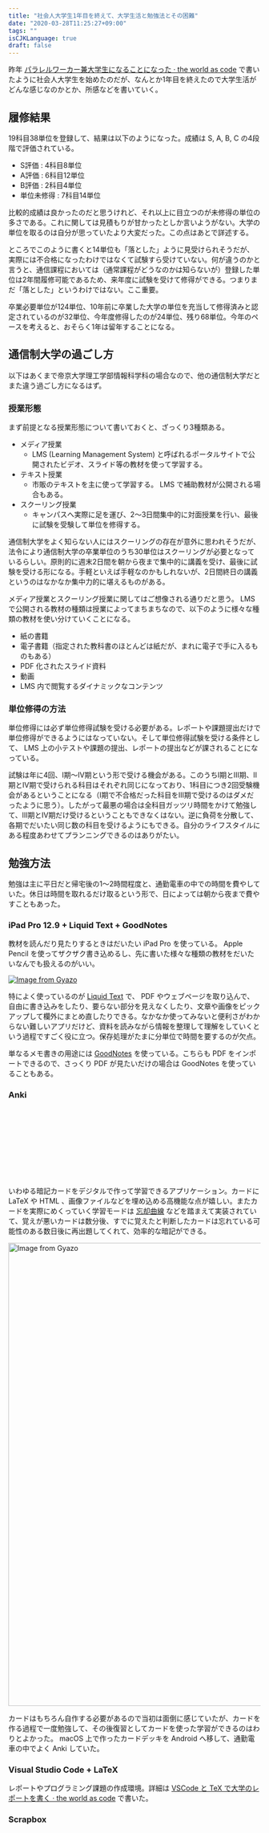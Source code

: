 ```yaml
---
title: "社会人大学生1年目を終えて、大学生活と勉強法とその困難"
date: "2020-03-28T11:25:27+09:00"
tags: ""
isCJKLanguage: true
draft: false
---
```


昨年 [パラレルワーカー兼大学生になることになった · the world as code](https://chroju.github.io/blog/2019/06/14/become_parallel_worker_and_university_student/) で書いたように社会人大学生を始めたのだが、なんとか1年目を終えたので大学生活がどんな感じなのかとか、所感などを書いていく。

## 履修結果

19科目38単位を登録して、結果は以下のようになった。成績は S, A, B, C の4段階で評価されている。

* S評価 : 4科目8単位
* A評価 : 6科目12単位
* B評価 : 2科目4単位
* 単位未修得 : 7科目14単位

比較的成績は良かったのだと思うけれど、それ以上に目立つのが未修得の単位の多さである。これに関しては見積もりが甘かったとしか言いようがない。大学の単位を取るのは自分が思っていたより大変だった。この点はあとで詳述する。

ところでこのように書くと14単位も「落とした」ように見受けられそうだが、実際には不合格になったわけではなくて試験すら受けていない。何が違うのかと言うと、通信課程においては（通常課程がどうなのかは知らないが）登録した単位は2年間履修可能であるため、来年度に試験を受けて修得ができる。つまりまだ「落とした」というわけではない。ここ重要。

卒業必要単位が124単位、10年前に卒業した大学の単位を充当して修得済みと認定されているのが32単位、今年度修得したのが24単位、残り68単位。今年のペースを考えると、おそらく1年は留年することになる。

## 通信制大学の過ごし方

以下はあくまで帝京大学理工学部情報科学科の場合なので、他の通信制大学だとまた違う過ごし方になるはず。

### 授業形態

まず前提となる授業形態について書いておくと、ざっくり3種類ある。

* メディア授業
    * LMS (Learning Management System) と呼ばれるポータルサイトで公開されたビデオ、スライド等の教材を使って学習する。
* テキスト授業
    * 市販のテキストを主に使って学習する。 LMS で補助教材が公開される場合もある。
* スクーリング授業
    * キャンパスへ実際に足を運び、2〜3日間集中的に対面授業を行い、最後に試験を受験して単位を修得する。

通信制大学をよく知らない人にはスクーリングの存在が意外に思われそうだが、法令により通信制大学の卒業単位のうち30単位はスクーリングが必要となっているらしい。原則的に週末2日間を朝から夜まで集中的に講義を受け、最後に試験を受ける形になる。手軽といえば手軽なのかもしれないが、2日間終日の講義というのはなかなか集中力的に堪えるものがある。

メディア授業とスクーリング授業に関してはご想像される通りだと思う。 LMS で公開される教材の種類は授業によってまちまちなので、以下のように様々な種類の教材を使い分けていくことになる。

* 紙の書籍
* 電子書籍（指定された教科書のほとんどは紙だが、まれに電子で手に入るものもある）
* PDF 化されたスライド資料
* 動画
* LMS 内で閲覧するダイナミックなコンテンツ

### 単位修得の方法

単位修得には必ず単位修得試験を受ける必要がある。レポートや課題提出だけで単位修得ができるようにはなっていない。そして単位修得試験を受ける条件として、 LMS 上の小テストや課題の提出、レポートの提出などが課されることになっている。

試験は年に4回、I期〜IV期という形で受ける機会がある。このうちI期とIII期、II期とIV期で受けられる科目はそれぞれ同じになっており、1科目につき2回受験機会があるということになる（I期で不合格だった科目をIII期で受けるのはダメだったように思う）。したがって最悪の場合は全科目ガッツリ時間をかけて勉強して、III期とIV期だけ受けるということもできなくはない。逆に負荷を分散して、各期でだいたい同じ数の科目を受けるようにもできる。自分のライフスタイルにある程度あわせてプランニングできるのはありがたい。

## 勉強方法

勉強は主に平日だと帰宅後の1〜2時間程度と、通勤電車の中での時間を費やしていた。休日は時間を取れるだけ取るという形で、日によっては朝から夜まで費やすこともあった。

### iPad Pro 12.9 + Liquid Text + GoodNotes

教材を読んだり見たりするときはだいたい iPad Pro を使っている。 Apple Pencil を使ってザクザク書き込めるし、先に書いた様々な種類の教材をだいたいなんでも扱えるのがいい。

<a href="https://gyazo.com/295d808c197d43fc123cc14b9fa6ab7d"><img src="https://i.gyazo.com/295d808c197d43fc123cc14b9fa6ab7d.jpg" alt="Image from Gyazo"/></a>

特によく使っているのが [Liquid Text](https://apps.apple.com/jp/app/liquidtext/id922765270) で、 PDF やウェブページを取り込んで、自由に書き込みをしたり、要らない部分を見えなくしたり、文章や画像をピックアップして欄外にまとめ直したりできる。なかなか使ってみないと便利さがわからない難しいアプリだけど、資料を読みながら情報を整理して理解をしていくという過程ですごく役に立つ。保存処理がたまに分単位で時間を要するのが欠点。

単なるメモ書きの用途には [GoodNotes](https://apps.apple.com/jp/app/goodnotes-5/id1444383602) を使っている。こちらも PDF をインポートできるので、さっくり PDF が見たいだけの場合は GoodNotes を使っていることもある。

### Anki

<div class="iframely-embed"><div class="iframely-responsive" style="height: 140px; padding-bottom: 0;"><a href="https://github.com/ankitects/anki" data-iframely-url="//cdn.iframe.ly/rZsBgkg"></a></div></div><script async src="//cdn.iframe.ly/embed.js" charset="utf-8"></script>

いわゆる暗記カードをデジタルで作って学習できるアプリケーション。カードに LaTeX や HTML 、画像ファイルなどを埋め込める高機能な点が嬉しい。またカードを実際にめくっていく学習モードは [忘却曲線](https://ja.wikipedia.org/wiki/%E5%BF%98%E5%8D%B4%E6%9B%B2%E7%B7%9A) などを踏まえて実装されていて、覚えが悪いカードは数分後、すでに覚えたと判断したカードは忘れている可能性のある数日後に再出題してくれて、効率的な暗記ができる。

<a href="https://gyazo.com/ac1f2c7f8eeb41b5174253faef6b3a1a"><img src="https://i.gyazo.com/ac1f2c7f8eeb41b5174253faef6b3a1a.png" alt="Image from Gyazo" width="923"/></a>

カードはもちろん自作する必要があるので当初は面倒に感じていたが、カードを作る過程で一度勉強して、その後復習としてカードを使った学習ができるのはわりとよかった。 macOS 上で作ったカードデッキを Android へ移して、通勤電車の中でよく Anki していた。

### Visual Studio Code + LaTeX

レポートやプログラミング課題の作成環境。詳細は [VSCode と TeX で大学のレポートを書く · the world as code](https://chroju.github.io/blog/2019/06/24/write_repot_with_vscode_tex/) で書いた。

### Scrapbox

<div class="iframely-embed"><div class="iframely-responsive" style="padding-bottom: 52.5%; padding-top: 120px;"><a href="https://scrapbox.io/" data-iframely-url="//cdn.iframe.ly/dMf89rG"></a></div></div><script async src="//cdn.iframe.ly/embed.js" charset="utf-8"></script>

説明が難しいが、すごく簡単に使える Wiki のようなもの。最終的に授業全体で得た知識をまとめておくのに使っている。

### 東京都立中央図書館

勉強は家でする場合も多いが、特にレポートを書く際に参考資料を漁りたいときは東京都立中央図書館を使っている。

蔵書と閲覧席が極めて多いというのが大きい。特にコンピュータ書が豊富に置かれた図書館というのは知る限りほとんど存在しないので重宝している。本来であれば大学図書館が使えればいいのだが、帝京大学理工学部のキャンパスは宇都宮で、自宅から100km以上離れているため日常利用は難しい。

## 1年目の所感

### 単位修得の難しさ

冒頭に「修得できなかった単位数」の話を書いたとおり、単位修得は想定していた以上に難しいものがあった。

大学の単位1単位あたり、学習時間の目安は45時間である。ざっくり卒業に120単位必要なので、年間30単位とすると1350時間。これを1日あたりで割るとだいたい4時間になる。働いている人が確保する時間としてはなかなか厳しいものがある。

おまけにプライベートの学習時間全部を大学に当てられるわけでもない。最新の技術も追いたいし、仕事で未知の技術に触れる機会があったら、どうしてもそちらのキャッチアップが優先になる。仮に試験前の時期であったとしても、仕事より優先するのは難しい。

また暗記力の衰えも感じる。仕事のために新しい技術をインプットする場合、ざっくりとした全体感や概念に関する目録を頭の中に作るようなイメージがあって、細かいことは本やドキュメントを見ればいいので覚えないことが多い。これが結構試験を受ける上でネックになっている。対策としては先の Anki を使ったりして、意識的に暗記をしていくしかない。

### 授業間の関連性

シラバスなどを見ればわかることではあるが、授業間には関連性がある。ある授業を受けるにあたり、別の授業の履修が前提となっていることがあり、時にそれは暗黙的なこともある。今年度の場合で言えば微分積分2が難しくてなかなか進められなかったのだが、他の授業で微分積分が必要になる場合が少なくなく、「微分積分が出来ていない」ことを理由として修得できない科目が複数出てきてしまった。これも修得単位が少なくなった理由の1つになっている。

### 孤独感

スクーリングを除けば1人で授業は進める必要があるので、孤独感は強い。寂しいなどという話ではなく、教員や同級生への質問ができないので、わからないことを打破するのが難しい場合がある。

もちろんチャネルがないわけではない。教員とは LMS のメッセージ機能でやり取りができるが、しかしオフィスアワーがあるわけではないので、じっくり質問するようなことはできない。同級生とのやり取りには、大学から提供されている Office 365 内の Teams が使えるのだが、だいぶ過疎気味で積極的な連絡は取りづらい状況にある。

### 教材と環境構築

これは極一部の授業の話ではあるのだが、1〜2科目ほど Java Applet を題材とした授業があった。既知の通り Applet は Java 11 で廃止済みであり、使うには古い Java をあえてインストールして環境構築する必要がある。そこにどうにも躊躇いが生じ、今年はこれらの授業を断念した。

聞くところによれば Processing への移行が段階的に進んでいるらしく、一時的な問題だとは捉えている。とはいえ、一部このような古い教材が使われていることへの懸念は覚えた。

----

だいぶネガティブなことも書いてしまったが、1年を通じて「如何に学習を進めるべきか」という指針は立てられたように思う。別に急いで卒業したいわけでもないので、きちんと身につくような学習を2年目も続けていきたい。
